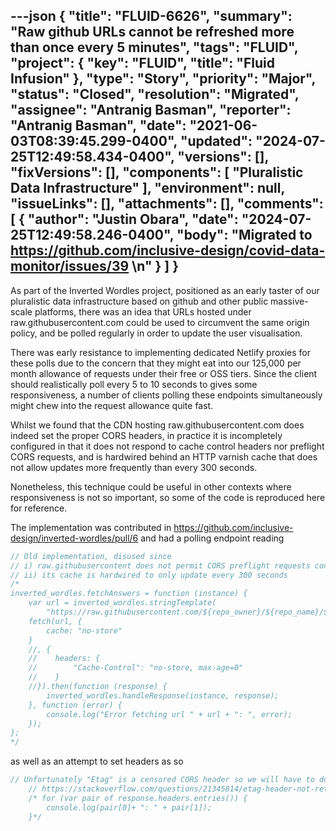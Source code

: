 ---json
{
  "title": "FLUID-6626",
  "summary": "Raw github URLs cannot be refreshed more than once every 5 minutes",
  "tags": "FLUID",
  "project": {
    "key": "FLUID",
    "title": "Fluid Infusion"
  },
  "type": "Story",
  "priority": "Major",
  "status": "Closed",
  "resolution": "Migrated",
  "assignee": "Antranig Basman",
  "reporter": "Antranig Basman",
  "date": "2021-06-03T08:39:45.299-0400",
  "updated": "2024-07-25T12:49:58.434-0400",
  "versions": [],
  "fixVersions": [],
  "components": [
    "Pluralistic Data Infrastructure"
  ],
  "environment": null,
  "issueLinks": [],
  "attachments": [],
  "comments": [
    {
      "author": "Justin Obara",
      "date": "2024-07-25T12:49:58.246-0400",
      "body": "Migrated to <https://github.com/inclusive-design/covid-data-monitor/issues/39>&#x20;\n"
    }
  ]
}
---
As part of the Inverted Wordles project, positioned as an early taster of our pluralistic data infrastructure based on github and other public massive-scale platforms, there was an idea that URLs hosted under raw.githubusercontent.com could be used to circumvent the same origin policy, and be polled regularly in order to update the user visualisation.

There was early resistance to implementing dedicated Netlify proxies for these polls due to the concern that they might eat into our 125,000 per month allowance of requests under their free or OSS tiers. Since the client should realistically poll every 5 to 10 seconds to gives some responsiveness, a number of clients polling these endpoints simultaneously might chew into the request allowance quite fast.

Whilst we found that the CDN hosting raw.githubusercontent.com does indeed set the proper CORS headers, in practice it is incompletely configured in that it does not respond to cache control headers nor preflight CORS requests, and is hardwired behind an HTTP varnish cache that does not allow updates more frequently than every 300 seconds.

Nonetheless, this technique could be useful in other contexts where responsiveness is not so important, so some of the code is reproduced here for reference.

The implementation was contributed in <https://github.com/inclusive-design/inverted-wordles/pull/6> and had a polling endpoint reading

```java
// Old implementation, disused since
// i) raw.githubusercontent does not permit CORS preflight requests configuring cache control
// ii) its cache is hardwired to only update every 300 seconds
/*
inverted_wordles.fetchAnswers = function (instance) {
    var url = inverted_wordles.stringTemplate(
        "https://raw.githubusercontent.com/${repo_owner}/${repo_name}/${branch}/src/_data/answers.json", wordle_globals);
    fetch(url, {
        cache: "no-store"
    }
    //, {
    //    headers: {
    //        "Cache-Control": "no-store, max-age=0"
    //    }
    //}).then(function (response) {
        inverted_wordles.handleResponse(instance, response);
    }, function (error) {
        console.log("Error fetching url " + url + ": ", error);
    });
};
*/
```

as well as an attempt to set headers as so

```java
// Unfortunately "Etag" is a censored CORS header so we will have to do change detection by brute force
    // https://stackoverflow.com/questions/21345814/etag-header-not-returned-from-jquery-ajax-cross-origin-xhr/21346319
    /* for (var pair of response.headers.entries()) {
        console.log(pair[0]+ ": " + pair[1]);
    }*/
```

        